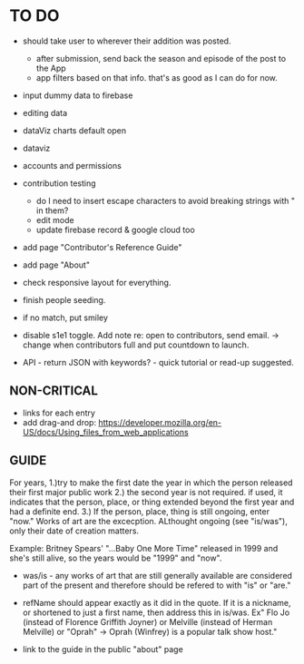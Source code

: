# TO DO
* should take user to wherever their addition was posted. 
    - after submission, send back the season and episode of the post to the App
    - app filters based on that info. that's as good as I can do for now.
    
* input dummy data to firebase
* editing data

* dataViz charts default open
* dataviz

* accounts and permissions

* contribution testing
	- do I need to insert escape characters to avoid breaking strings with " in them?
	- edit mode
	- update firebase record & google cloud too

* add page "Contributor's Reference Guide"
* add page "About"

* check responsive layout for everything.
* finish people seeding.
 - if no match, put smiley

* disable s1e1 toggle. Add note re: open to contributors, send email. 
 -> change when contributors full and put countdown to launch. 

* API - return JSON with keywords? - quick tutorial or read-up suggested.

## NON-CRITICAL
* links for each entry
* add drag-and drop: https://developer.mozilla.org/en-US/docs/Using_files_from_web_applications


## GUIDE
For years, 
1.)try to make the first date the year in which the person released their first major public work 
2.) the second year is not required. if used, it indicates that the person, place, or thing extended beyond the first year and had a definite end. 
3.) If the person, place, thing is still ongoing, enter "now." Works of art are the excecption. ALthought ongoing (see "is/was"), only their date of creation matters. 

Example: Britney Spears' "...Baby One More Time" released in 1999 and she's still alive, so the years would be "1999" and "now".

* was/is - any works of art that are still generally available are considered part of the present and therefore should be refered to with "is" or "are." 

* refName should appear exactly as it did in the quote. If it is a nickname, or shortened to just a first name, then address this in is/was. Ex" Flo Jo (instead of Florence Griffith Joyner) or Melville (instead of Herman Melville)
or "Oprah" -> Oprah (Winfrey) is a popular talk show host."

* link to the guide in the public "about" page

